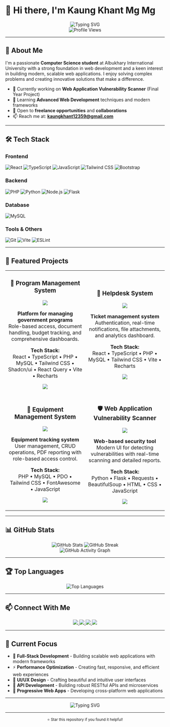 # 👋 Hi there, I'm Kaung Khant Mg Mg

<div align="center">
  <img src="https://readme-typing-svg.herokuapp.com?font=Fira+Code&weight=500&size=28&pause=1000&color=6366F1&center=true&vCenter=true&width=435&lines=Full-Stack+Developer;Problem+Solver;Tech+Enthusiast" alt="Typing SVG" />
</div>

<div align="center">
  <img src="https://komarev.com/ghpvc/?username=Irrfan47&style=flat-square&color=6366F1" alt="Profile Views" />
</div>

---

## 🚀 About Me

I'm a passionate **Computer Science student** at Albukhary International University with a strong foundation in web development and a keen interest in building modern, scalable web applications. I enjoy solving complex problems and creating innovative solutions that make a difference.

- 🔭 Currently working on **Web Application Vulnerability Scanner** (Final Year Project)
- 🌱 Learning **Advanced Web Development** techniques and modern frameworks
- 💼 Open to **freelance opportunities** and **collaborations**
- 📫 Reach me at: **kaungkhant12359@gmail.com**

---

## 🛠️ Tech Stack

### Frontend
![React](https://img.shields.io/badge/React-20232A?style=for-the-badge&logo=react&logoColor=61DAFB)
![TypeScript](https://img.shields.io/badge/TypeScript-007ACC?style=for-the-badge&logo=typescript&logoColor=white)
![JavaScript](https://img.shields.io/badge/JavaScript-F7DF1E?style=for-the-badge&logo=javascript&logoColor=black)
![Tailwind CSS](https://img.shields.io/badge/Tailwind_CSS-38B2AC?style=for-the-badge&logo=tailwind-css&logoColor=white)
![Bootstrap](https://img.shields.io/badge/Bootstrap-563D7C?style=for-the-badge&logo=bootstrap&logoColor=white)

### Backend
![PHP](https://img.shields.io/badge/PHP-777BB4?style=for-the-badge&logo=php&logoColor=white)
![Python](https://img.shields.io/badge/Python-3776AB?style=for-the-badge&logo=python&logoColor=white)
![Node.js](https://img.shields.io/badge/Node.js-43853D?style=for-the-badge&logo=node.js&logoColor=white)
![Flask](https://img.shields.io/badge/Flask-000000?style=for-the-badge&logo=flask&logoColor=white)

### Database
![MySQL](https://img.shields.io/badge/MySQL-4479A1?style=for-the-badge&logo=mysql&logoColor=white)

### Tools & Others
![Git](https://img.shields.io/badge/Git-F05032?style=for-the-badge&logo=git&logoColor=white)
![Vite](https://img.shields.io/badge/Vite-646CFF?style=for-the-badge&logo=vite&logoColor=white)
![ESLint](https://img.shields.io/badge/ESLint-4B32C3?style=for-the-badge&logo=eslint&logoColor=white)

---

## 🎯 Featured Projects

<div align="center">
  <table>
    <tr>
      <td width="50%">
        <h3 align="center">🚀 Program Management System</h3>
        <div align="center">
          <a href="https://github.com/Irrfan47/Kedah-Plan-Hub" target="_blank">
            <img src="https://github-readme-stats.vercel.app/api/pin/?username=Irrfan47&repo=Kedah-Plan-Hub&theme=radical&hide_border=false&include_all_commits=false&count_private=false&layout=compact" />
          </a>
        </div>
        <p align="center">
          <strong>Platform for managing government programs</strong><br/>
          Role-based access, document handling, budget tracking, and comprehensive dashboards.
        </p>
        <p align="center">
          <strong>Tech Stack:</strong><br/>
          React • TypeScript • PHP • MySQL • Tailwind CSS • Shadcn/ui • React Query • Vite • Recharts
        </p>
        <p align="center">
          <a href="https://github.com/Irrfan47/Kedah-Plan-Hub" target="_blank">
            <img src="https://img.shields.io/badge/View_Code-000000?style=for-the-badge&logo=GitHub&logoColor=white" />
          </a>
          <span style="color: #10B981; font-weight: bold;"></span>
        </p>
      </td>
      <td width="50%">
        <h3 align="center">🎫 Helpdesk System</h3>
        <div align="center">
          <a href="https://github.com/Irrfan47/helpdesk" target="_blank">
            <img src="https://github-readme-stats.vercel.app/api/pin/?username=Irrfan47&repo=helpdesk&theme=radical&hide_border=false&include_all_commits=false&count_private=false&layout=compact" />
          </a>
        </div>
        <p align="center">
          <strong>Ticket management system</strong><br/>
          Authentication, real-time notifications, file attachments, and analytics dashboard.
        </p>
        <p align="center">
          <strong>Tech Stack:</strong><br/>
          React • TypeScript • PHP • MySQL • Tailwind CSS • Vite • Recharts
        </p>
        <p align="center">
          <a href="https://github.com/Irrfan47/helpdesk" target="_blank">
            <img src="https://img.shields.io/badge/View_Code-000000?style=for-the-badge&logo=GitHub&logoColor=white" />
          </a>
          <span style="color: #10B981; font-weight: bold;"></span>
        </p>
      </td>
    </tr>
    <tr>
      <td width="50%">
        <h3 align="center">🔧 Equipment Management System</h3>
        <div align="center">
          <a href="https://github.com/Irrfan47/equipment_management_system" target="_blank">
            <img src="https://github-readme-stats.vercel.app/api/pin/?username=Irrfan47&repo=equipment_management_system&theme=radical&hide_border=false&include_all_commits=false&count_private=false&layout=compact" />
          </a>
        </div>
        <p align="center">
          <strong>Equipment tracking system</strong><br/>
          User management, CRUD operations, PDF reporting with role-based access control.
        </p>
        <p align="center">
          <strong>Tech Stack:</strong><br/>
          PHP • MySQL • PDO • Tailwind CSS • FontAwesome • JavaScript
        </p>
        <p align="center">
          <a href="https://github.com/Irrfan47/equipment_management_system" target="_blank">
            <img src="https://img.shields.io/badge/View_Code-000000?style=for-the-badge&logo=GitHub&logoColor=white" />
          </a>
          <span style="color: #10B981; font-weight: bold;"></span>
        </p>
      </td>
      <td width="50%">
        <h3 align="center">🛡️ Web Application Vulnerability Scanner</h3>
        <div align="center">
          <a href="https://github.com/Irrfan47/Web-Application-Vulnerability-Scanner" target="_blank">
            <img src="https://github-readme-stats.vercel.app/api/pin/?username=Irrfan47&repo=Web-Application-Vulnerability-Scanner&theme=radical&hide_border=false&include_all_commits=false&count_private=false&layout=compact" />
          </a>
        </div>
        <p align="center">
          <strong>Web-based security tool</strong><br/>
          Modern UI for detecting vulnerabilities with real-time scanning and detailed reports.
        </p>
        <p align="center">
          <strong>Tech Stack:</strong><br/>
          Python • Flask • Requests • BeautifulSoup • HTML • CSS • JavaScript
        </p>
        <p align="center">
          <a href="https://github.com/Irrfan47/Web-Application-Vulnerability-Scanner" target="_blank">
            <img src="https://img.shields.io/badge/View_Code-000000?style=for-the-badge&logo=GitHub&logoColor=white" />
          </a>
          <span style="color: #3B82F6; font-weight: bold;"></span>
        </p>
      </td>
    </tr>
  </table>
</div>

---

## 📊 GitHub Stats

<div align="center">
  <img src="https://github-readme-stats.vercel.app/api?username=Irrfan47&show_icons=true&theme=radical&hide_border=false&include_all_commits=false&count_private=false" alt="GitHub Stats" />
  <img src="https://github-readme-streak-stats.herokuapp.com/?user=Irrfan47&theme=radical&hide_border=false" alt="GitHub Streak" />
</div>

<div align="center">
  <img src="https://github-readme-activity-graph.vercel.app/graph?username=Irrfan47&theme=radical&hide_border=false" alt="GitHub Activity Graph" />
</div>

---

## 🏆 Top Languages

<div align="center">
  <img src="https://github-readme-stats.vercel.app/api/top-langs/?username=Irrfan47&theme=radical&hide_border=false&include_all_commits=false&count_private=false&layout=compact" alt="Top Languages" />
</div>

---

## 📫 Connect With Me

<div align="center">
  <a href="https://github.com/Irrfan47" target="_blank">
    <img src="https://img.shields.io/badge/GitHub-100000?style=for-the-badge&logo=github&logoColor=white" />
  </a>
  <a href="https://www.linkedin.com/in/kaung-khant-mg-mg-26a98821a/" target="_blank">
    <img src="https://img.shields.io/badge/LinkedIn-0077B5?style=for-the-badge&logo=linkedin&logoColor=white" />
  </a>
  <a href="mailto:kaungkhant12359@gmail.com">
    <img src="https://img.shields.io/badge/Gmail-D14836?style=for-the-badge&logo=gmail&logoColor=white" />
  </a>
  <a href="https://wa.me/601137643617" target="_blank">
    <img src="https://img.shields.io/badge/WhatsApp-25D366?style=for-the-badge&logo=whatsapp&logoColor=white" />
  </a>
</div>

---

## 🎯 Current Focus

- 🚀 **Full-Stack Development** - Building scalable web applications with modern frameworks
- ⚡ **Performance Optimization** - Creating fast, responsive, and efficient web experiences
- 🎨 **UI/UX Design** - Crafting beautiful and intuitive user interfaces
- 🔧 **API Development** - Building robust RESTful APIs and microservices
- 📱 **Progressive Web Apps** - Developing cross-platform web applications

---

<div align="center">
  <img src="https://readme-typing-svg.herokuapp.com?font=Fira+Code&weight=500&size=20&pause=1000&color=6366F1&center=true&vCenter=true&width=435&lines=Thanks+for+visiting+my+profile!;Let's+connect+and+build+something+amazing+together!" alt="Typing SVG" />
</div>

---

<div align="center">
  <sub>⭐ Star this repository if you found it helpful!</sub>
</div>
